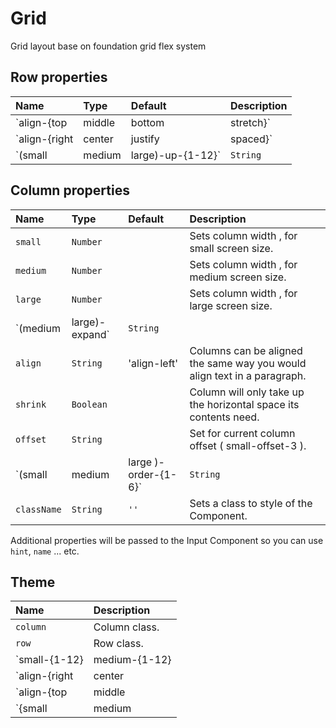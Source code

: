 # Grid

Grid layout base on foundation grid flex system


## Row properties
| Name                | Type                   | Default         | Description|
|:-----|:-----|:-----|:-----|
| `align-{top | middle | bottom | stretch}`       | `String`                 |            | Vertical alignment are top, middle, bottom, and stretch (align={'align-bottom'}).|
| `align-{right | center | justify | spaced}`       | `String`                 |            | Horizontal alignment are right, center, justify, and spaced (align={'align-spaced'}).|
| `(small | medium | large)-up-{1-12}`       | `String`                 |            | Set property to row, instead of manually set property like small-6 for column. Number will be count of columns for current screen size|

## Column properties

| Name                | Type                   | Default         | Description|
|:-----|:-----|:-----|:-----|
| `small`       | `Number`                 |            | Sets column width , for small screen size. |
| `medium`       | `Number`                 |            | Sets column width , for medium screen size. |
| `large`       | `Number`                 |            | Sets column width , for large screen size. |
| `(medium | large)-expand`       | `String`                 |            | Sets column width on medium or large screen to auto calculate ( like shrink ). |
| `align`       | `String`                 |    'align-left'        | Columns can be aligned the same way you would align text in a paragraph. |
| `shrink`       | `Boolean`                 |            | Column will only take up the horizontal space its contents need. |
| `offset`       | `String`                 |            | Set for current column offset ( small-offset-3 ). |
| `(small | medium | large )-order-{1-6}`       | `String`                 |            | Set manual order for current column|
| `className`         | `String`               | `''`            | Sets a class to style of the Component.|

Additional properties will be passed to the Input Component so you can use `hint`, `name` ... etc.

## Theme

| Name     | Description|
|:---------|:-----------|
| `column` | Column class.|
| `row`  | Row class.|
| `small-{1-12} | medium-{1-12} | large-{1-12} `   | Classes for column with modifiers.|
| `align-{right | center | justify | spaced}`   | Classes for row horizontal align.|
| `align-{top | middle | bottom | stretch}`   | Classes for row vertical align.|
| `{small | medium | large}-offset-{1-12}`   | Classes for row offset columns.|



